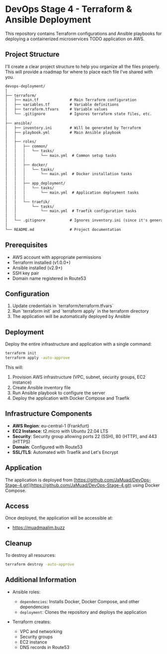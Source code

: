 # DevOps Stage 4 - Terraform & Ansible Deployment

This repository contains Terraform configurations and Ansible playbooks for deploying a containerized microservices TODO application on AWS.

## Project Structure

I'll create a clear project structure to help you organize all the files properly. This will provide a roadmap for where to place each file I've shared with you.

```markdown
devops-deployment/
│
├── terraform/
│   ├── main.tf              # Main Terraform configuration
│   ├── variables.tf         # Variable definitions
│   ├── terraform.tfvars     # Variable values
│   └── .gitignore           # Ignores terraform state files, etc.
│
├── ansible/
│   ├── inventory.ini        # Will be generated by Terraform
│   ├── playbook.yml         # Main Ansible playbook
│   │
│   ├── roles/
│   │   ├── common/
│   │   │   └── tasks/
│   │   │       └── main.yml  # Common setup tasks
│   │   │
│   │   ├── docker/
│   │   │   └── tasks/
│   │   │       └── main.yml  # Docker installation tasks
│   │   │
│   │   ├── app_deployment/
│   │   │   └── tasks/
│   │   │       └── main.yml  # Application deployment tasks
│   │   │
│   │   └── traefik/
│   │       └── tasks/
│   │           └── main.yml  # Traefik configuration tasks
│   │
│   └── .gitignore           # Ignores inventory.ini (since it's generated)
│
└── README.md                # Project documentation
```

## Prerequisites

- AWS account with appropriate permissions
- Terraform installed (v1.0.0+)
- Ansible installed (v2.9+)
- SSH key pair
- Domain name registered in Route53

## Configuration

1. Update credentials in \`terraform/terraform.tfvars\`
2. Run \`terraform init\` and \`terraform apply\` in the terraform directory
3. The application will be automatically deployed by Ansible

## Deployment

Deploy the entire infrastructure and application with a single command:

```bash
terraform init
terraform apply -auto-approve
```

This will:
1. Provision AWS infrastructure (VPC, subnet, security groups, EC2 instance)
2. Create Ansible inventory file
3. Run Ansible playbook to configure the server
4. Deploy the application with Docker Compose and Traefik

## Infrastructure Components

- **AWS Region**: eu-central-1 (Frankfurt)
- **EC2 Instance**: t2.micro with Ubuntu 22.04 LTS
- **Security**: Security group allowing ports 22 (SSH), 80 (HTTP), and 443 (HTTPS)
- **Domain**: Configured with Route53
- **SSL/TLS**: Automated with Traefik and Let's Encrypt

## Application

The application is deployed from [https://github.com/JaMuad/DevOps-Stage-4.git](https://github.com/JaMuad/DevOps-Stage-4.git) using Docker Compose.

## Access

Once deployed, the application will be accessible at:
- https://muadmaalim.buzz

## Cleanup

To destroy all resources:

```bash
terraform destroy -auto-approve
```

## Additional Information

- Ansible roles:
  - `dependencies`: Installs Docker, Docker Compose, and other dependencies
  - `deployment`: Clones the repository and deploys the application

- Terraform creates:
  - VPC and networking
  - Security groups
  - EC2 instance
  - DNS records in Route53